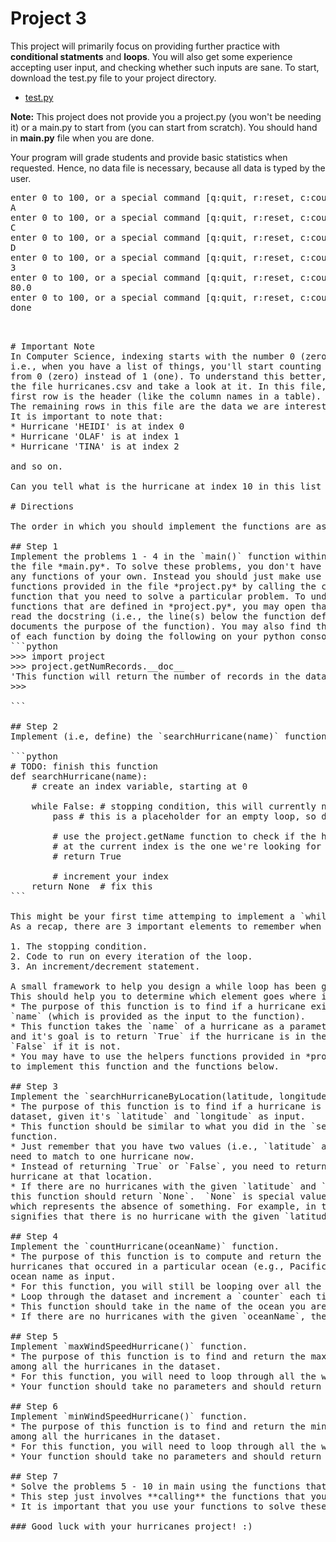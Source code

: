 # Project 3

This project will primarily focus on providing further practice with
**conditional statments** and **loops**. You will also get some
experience accepting user input, and checking whether such inputs are
sane.  To start, download the test.py file to your project
directory.

* [test.py](https://raw.githubusercontent.com/tylerharter/cs301-projects/master/fall18/p3/test.py)

**Note:** This project does not provide you a project.py (you won't be
needing it) or a main.py to start from (you can start from
scratch). You should hand in **main.py** file when you are done.

Your program will grade students and provide basic statistics when
requested.  Hence, no data file is necessary, because all data is
typed by the user.

<pre>
enter 0 to 100, or a special command [q:quit, r:reset, c:count, a:average]: <b>90</b>
A
enter 0 to 100, or a special command [q:quit, r:reset, c:count, a:average]: <b>80</b>
C
enter 0 to 100, or a special command [q:quit, r:reset, c:count, a:average]: <b>70</b>
D
enter 0 to 100, or a special command [q:quit, r:reset, c:count, a:average]: <b>c</b>
3
enter 0 to 100, or a special command [q:quit, r:reset, c:count, a:average]: <b>a</b>
80.0
enter 0 to 100, or a special command [q:quit, r:reset, c:count, a:average]: <b>q</b>
done
<pre>


# Important Note
In Computer Science, indexing starts with the number 0 (zero).
i.e., when you have a list of things, you'll start counting them
from 0 (zero) instead of 1 (one). To understand this better, open
the file hurricanes.csv and take a look at it. In this file, the
first row is the header (like the column names in a table).
The remaining rows in this file are the data we are interested in.
It is important to note that: 
* Hurricane 'HEIDI' is at index 0
* Hurricane 'OLAF' is at index 1
* Hurricane 'TINA' is at index 2

and so on.

Can you tell what is the hurricane at index 10 in this list of hurricanes? 

# Directions

The order in which you should implement the functions are as follows:

## Step 1
Implement the problems 1 - 4 in the `main()` function within
the file *main.py*. To solve these problems, you don't have to define
any functions of your own. Instead you should just make use of the
functions provided in the file *project.py* by calling the corresponding
function that you need to solve a particular problem. To understand the
functions that are defined in *project.py*, you may open that file and
read the docstring (i.e., the line(s) below the function definition that
documents the purpose of the function). You may also find the purpose
of each function by doing the following on your python console:
```python
>>> import project
>>> project.getNumRecords.__doc__
'This function will return the number of records in the dataset'
>>> 

``` 

## Step 2
Implement (i.e, define) the `searchHurricane(name)` function.

```python
# TODO: finish this function
def searchHurricane(name):
    # create an index variable, starting at 0

    while False: # stopping condition, this will currently not loop, fix it
        pass # this is a placeholder for an empty loop, so delete it

        # use the project.getName function to check if the hurricane
        # at the current index is the one we're looking for and if so
        # return True

        # increment your index
    return None  # fix this
```

This might be your first time attemping to implement a `while` loop.
As a recap, there are 3 important elements to remember when designing a loop:

1. The stopping condition. 
2. Code to run on every iteration of the loop.
3. An increment/decrement statement. 

A small framework to help you design a while loop has been given in main.py for this function.
This should help you to determine which element goes where in the loop.
* The purpose of this function is to find if a hurricane exists with a given
`name` (which is provided as the input to the function).
* This function takes the `name` of a hurricane as a parameter
and it's goal is to return `True` if the hurricane is in the dataset, and
`False` if it is not.
* You may have to use the helpers functions provided in *project.py*
to implement this function and the functions below.

## Step 3
Implement the `searchHurricaneByLocation(latitude, longitude)` function.
* The purpose of this function is to find if a hurricane is present in the
dataset, given it's `latitude` and `longitude` as input.
* This function should be similar to what you did in the `searchHurricane()`
function.
* Just remember that you have two values (i.e., `latitude` and `longitude`) that
need to match to one hurricane now.
* Instead of returning `True` or `False`, you need to return the name of the
hurricane at that location.
* If there are no hurricanes with the given `latitude` and `longitude`, then
this function should return `None`.  `None` is special value in python
which represents the absence of something. For example, in this case, `None`
signifies that there is no hurricane with the given `latitude` and `longitude`.

## Step 4
Implement the `countHurricane(oceanName)` function.
* The purpose of this function is to compute and return the number of
hurricanes that occured in a particular ocean (e.g., Pacific), given the
ocean name as input.
* For this function, you will still be looping over all the values in the dataset.
* Loop through the dataset and increment a `counter` each time you find a hurricane that is from the ocean indicated by `oceanName`.
* This function should take in the name of the ocean you are searching for as `oceanName`, and it should return the count of how many times this `oceanName` was found in the dataset of hurricanes.
* If there are no hurricanes with the given `oceanName`, then this function should return 0 (zero).

## Step 5
Implement `maxWindSpeedHurricane()` function.
* The purpose of this function is to find and return the maximum wind speed
among all the hurricanes in the dataset.
* For this function, you will need to loop through all the wind speed values in the dataset and determine the largest value.
* Your function should take no parameters and should return the largest wind speed value.

## Step 6
Implement `minWindSpeedHurricane()` function.
* The purpose of this function is to find and return the minimum wind speed
among all the hurricanes in the dataset.
* For this function, you will need to loop through all the wind speed values in the dataset and determine the smallest value.
* Your function should take no parameters and should return the smallest wind speed value.

## Step 7
* Solve the problems 5 - 10 in main using the functions that you have already created in the previous steps.
* This step just involves **calling** the functions that you have already defined in order to answer some questions that we have asked.
* It is important that you use your functions to solve these problems. Make sure that each of your solution calls at least one of the functions that you created.

### Good luck with your hurricanes project! :)

